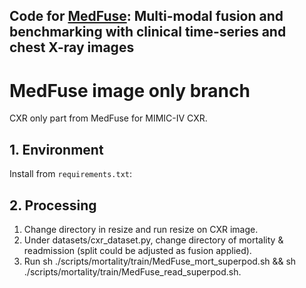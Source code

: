 ## Code for [MedFuse](https://arxiv.org/abs/2207.07027): Multi-modal fusion and benchmarking with clinical time-series and chest X-ray images

# MedFuse image only branch

CXR only part from MedFuse for MIMIC-IV CXR.

## 1. Environment

Install from `requirements.txt`:

## 2. Processing

1. Change directory in resize and run resize on CXR image.
2. Under datasets/cxr_dataset.py, change directory of mortality & readmission (split could be adjusted as fusion applied).
3. Run sh ./scripts/mortality/train/MedFuse_mort_superpod.sh && sh ./scripts/mortality/train/MedFuse_read_superpod.sh.